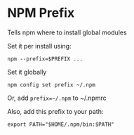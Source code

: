 # NPM Prefix
Tells npm where to install global modules

Set it per install using:
```
npm --prefix=$PREFIX ...
```

Set it globally
```
npm config set prefix ~/.npm
```

Or, add `prefix=~/.npm` to ~/.npmrc

Also, add this prefix to your path:
```
export PATH="$HOME/.npm/bin:$PATH"
```